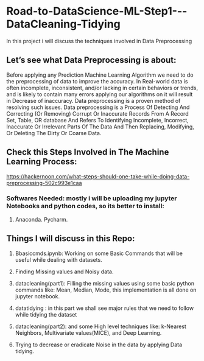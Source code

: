 # Road-to-DataScience-ML-Step1---DataCleaning-Tidying
In this project i will discuss the techniques involved in Data Preprocessing

## Let’s see what Data Preprocessing is about:
Before applying any Prediction Machine Learning Algorithm we need to do the preprocessing of data to improve the accuracy. In Real-world data is often incomplete, inconsistent, and/or lacking in certain behaviors or trends, and is likely to contain many errors applying our algorithms on it will result in Decrease of inaccuracy. Data preprocessing is a proven method of resolving such issues.
Data preprocessing is a Process Of Detecting And Correcting (Or Removing) Corrupt Or Inaccurate Records From A Record Set, Table, OR database And Refers To Identifying Incomplete, Incorrect, Inaccurate Or Irrelevant Parts Of The Data And Then Replacing, Modifying, Or Deleting The Dirty Or Coarse Data.


## Check this Steps Involved in The Machine Learning Process:

 https://hackernoon.com/what-steps-should-one-take-while-doing-data-preprocessing-502c993e1caa

### Softwares Needed: mostly i will be uploading my jupyter Notebooks and python codes, so its better to install:
1. Anaconda.
Pycharm.


## Things I will discuss in this Repo: 

1.	Bbasiccmds.ipynb: Working on some Basic Commands that will be useful while dealing with datasets.

2.	Finding Missing values and Noisy data.

3.	datacleaning(part1): Filling the missing values using some basic python commands like: Mean, Median, Mode, this implementation is all done on jupyter notebook.

4. datatidying : in this part we shall see major rules that we need to follow while tidying the dataset

4. datacleaning(part2): and some High level techniques like: k-Nearest Neighbors, Multivariate values(MICE), and Deep Learning.
4.	Trying to decrease or eradicate Noise in the data by applying Data tidying.


